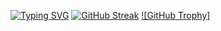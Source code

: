 [![Typing SVG](https://readme-typing-svg.herokuapp.com?font=Press+Start+2P&pause=1000&color=006AFF&width=435&lines=Ivan+Kolesnychenko)](https://git.io/typing-svg)
[![GitHub Streak](https://streak-stats.demolab.com?user=koleso8&theme=transparent&border_radius=7.8&card_width=492&card_height=170)](https://git.io/streak-stats)
[![GitHub Trophy]](https://github-profile-trophy.vercel.app/?username=koleso8&row=2)


<!--
**koleso8/koleso8** is a ✨ _special_ ✨ repository because its `README.md` (this file) appears on your GitHub profile.

Here are some ideas to get you started:

- 🔭 I’m currently working on ...
- 🌱 I’m currently learning ...
- 👯 I’m looking to collaborate on ...
- 🤔 I’m looking for help with ...
- 💬 Ask me about ...
- 📫 How to reach me: ...
- 😄 Pronouns: ...
- ⚡ Fun fact: ...
-->
